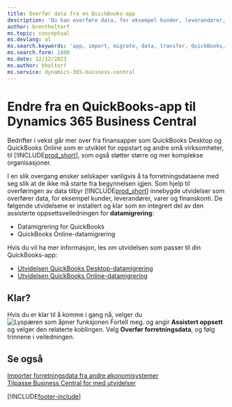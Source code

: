 ```yaml
---
title: Overfør data fra en QuickBooks-app
description: 'Du kan overføre data, for eksempel kunder, leverandører, varer og finanskonti, fra QuickBooks-apper til Business Central.'
author: brentholtorf
ms.topic: conceptual
ms.devlang: al
ms.search.keywords: 'app, import, migrate, data, transfer, QuickBooks, customize'
ms.search.form: 1808
ms.date: 12/12/2023
ms.author: bholtorf
ms.service: dynamics-365-business-central
---
```



# <a name="changing-from-a-quickbooks-app-to-dynamics-365-business-central"></a>Endre fra en QuickBooks-app til Dynamics 365 Business Central

Bedrifter i vekst går mer over fra finansapper som QuickBooks Desktop og QuickBooks Online som er utviklet for oppstart og andre små virksomheter, til [!INCLUDE[prod_short](includes/prod_short.md)], som også støtter større og mer komplekse organisasjoner. 

I en slik overgang ønsker selskaper vanligvis å ta forretningsdataene med seg slik at de ikke må starte fra begynnelsen igjen. Som hjelp til overføringen av data tilbyr [!INCLUDE[prod_short](includes/prod_short.md)] innebygde utvidelser som overfører data, for eksempel kunder, leverandører, varer og finanskonti. De følgende utvidelsene er installert og klar som en integrert del av den assisterte oppsettsveiledningen for **datamigrering**:

* Datamigrering for QuickBooks 
* QuickBooks Online-datamigrering

Hvis du vil ha mer informasjon, les om utvidelsen som passer til din QuickBooks-app:   

* [Utvidelsen QuickBooks Desktop-datamigrering](ui-extensions-quickbooks-data-migration.md)
* [Utvidelsen QuickBooks Online-datamigrering](ui-extensions-quickbooks-online-data-migration.md)

## <a name="ready-now"></a>Klar?

Hvis du er klar til å komme i gang nå, velger du ![Lyspæren som åpner funksjonen Fortell meg.](media/ui-search/search_small.png "Fortell hva du vil gjøre") og angir **Assistert oppsett** og velger den relaterte koblingen. Velg **Overfør forretningsdata**, og følg trinnene i veiledningen.

## <a name="see-also"></a>Se også

[Importer forretningsdata fra andre økonomisystemer](across-import-data-configuration-packages.md)  
[Tilpasse Business Central for med utvidelser](ui-extensions.md)   


[!INCLUDE[footer-include](includes/footer-banner.md)]
